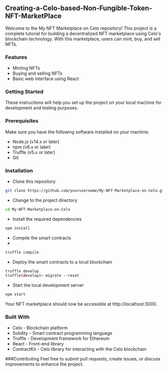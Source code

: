 ## Creating-a-Celo-based-Non-Fungible-Token-NFT-MarketPlace

Welcome to the My NFT Marketplace on Celo repository! This project is a complete tutorial for building a decentralized NFT marketplace using Celo's blockchain technology. With this marketplace, users can mint, buy, and sell NFTs.

### Features
- Minting NFTs
- Buying and selling NFTs
- Basic web interface using React

### Getting Started
These instructions will help you set up the project on your local machine for development and testing purposes.

### Prerequisites
Make sure you have the following software installed on your machine:

- Node.js (v14.x or later)
- npm (v6.x or later)
- Truffle (v5.x or later)
- Git

### Installation

- Clone this repository

```bash
git clone https://github.com/yourusername/My-NFT-Marketplace-on-Celo.git
```
- Change to the project directory
```bash
cd My-NFT-Marketplace-on-Celo
```
- Install the required dependencies
```bash
npm install
```
- Compile the smart contracts
- 
```bash
truffle compile
```

- Deploy the smart contracts to a local blockchain
```bash
truffle develop
truffle(develop)> migrate --reset
```

- Start the local development server
```bash
npm start
```

Your NFT marketplace should now be accessible at http://localhost:3000.

### Built With
- Celo - Blockchain platform
- Solidity - Smart contract programming language
- Truffle - Development framework for Ethereum
- React - Front-end library
- ContractKit - Celo library for interacting with the Celo blockchain

###Contributing
Feel free to submit pull requests, create issues, or discuss improvements to enhance the project.




